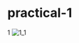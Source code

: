 # practical-1
1
![1_1](https://user-images.githubusercontent.com/112740723/194021927-befd8f72-8251-4cea-b553-631355264963.png)
